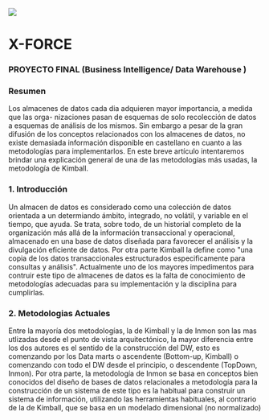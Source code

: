 ![](https://lh6.googleusercontent.com/tblFspvfh77lVHWlOHUAtUHG49rx722ucwveO5O1WOnkI1Mrmtx_-DPel4cUTZydt6HTPvuV8mBuRlP4anv9n3e0q1YTCDbOqNnn4o8AG38HxjBDP0tFssLJlTh-=w740)
# X-FORCE
### PROYECTO FINAL (Business Intelligence/ Data Warehouse )
### Resumen
Los almacenes de datos cada dia adquieren mayor importancia, a medida que las orga- nizaciones pasan de esquemas de solo recolección de datos a esquemas de análisis de los mismos. Sin embargo a pesar de la gran difusión de los conceptos relacionados con los almacenes de datos, no existe demasiada información disponible en castellano en cuanto a las metodologías para implementarlos. En este breve artículo intentaremos brindar una explicación general de una de las metodologías más usadas, la metodología de Kimball.

### 1. Introducción 
Un almacen de datos es considerado como una colección de datos orientada a un determiando ámbito, integrado, no volátil, y variable en el tiempo, que ayuda. Se trata, sobre todo, de un historial completo de la organización más allá de la información transaccional y operacional, almacenado en una base de datos diseñada para favorecer el análisis y la divulgación eficiente de datos. Por otra parte Kimball la define como "una copia de los datos transaccionales estructurados especificamente para consultas y análisis". Actualmente uno de los mayores impedimentos para contruir este tipo de almacenes de datos es la falta de conocimiento de metodologías adecuadas para su implementación y la disciplina para cumplirlas.

### 2. Metodologias Actuales
Entre la mayoría dos metodologías, la de Kimball y la de Inmon son las mas utlizadas desde  el punto de vista arquitectónico, la mayor diferencia entre los dos autores es el sentido de la construcción del DW, esto es comenzando por los Data marts o ascendente (Bottom-up, Kimball) o comenzando con todo el DW desde el principio, o descendente (TopDown, Inmon).
Por otra parte, la metodología de Inmon se basa en conceptos bien conocidos del diseño de bases de datos relacionales a metodología para la construcción de un sistema de este tipo es la habitual para construir un sistema de información, utilizando las herramientas habituales, al contrario de la de Kimball, que se basa en un modelado dimensional (no normalizado)

